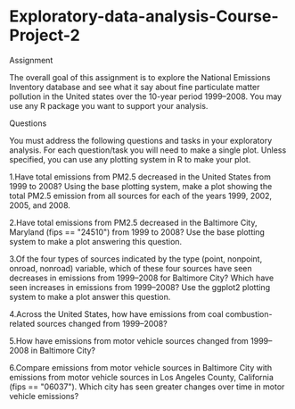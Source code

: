 # Exploratory-data-analysis-Course-Project-2
Assignment

The overall goal of this assignment is to explore the National Emissions Inventory database and see what it say about 
fine particulate matter pollution in the United states over the 10-year period 1999–2008. You may use any R package you
want to support your analysis.

Questions

You must address the following questions and tasks in your exploratory analysis. 
For each question/task you will need to make a single plot. Unless specified, you can use any plotting system in R to make your plot.

1.Have total emissions from PM2.5 decreased in the United States from 1999 to 2008? Using the base plotting system, 
make a plot showing the total PM2.5 emission from all sources for each of the years 1999, 2002, 2005, and 2008.

2.Have total emissions from PM2.5 decreased in the Baltimore City, Maryland (fips == "24510") from 1999 to 2008? 
Use the base plotting system to make a plot answering this question.

3.Of the four types of sources indicated by the type (point, nonpoint, onroad, nonroad) variable, which of these 
four sources have seen decreases in emissions from 1999–2008 for Baltimore City? Which have seen increases in emissions 
from 1999–2008? Use the ggplot2 plotting system to make a plot answer this question.

4.Across the United States, how have emissions from coal combustion-related sources changed from 1999–2008?

5.How have emissions from motor vehicle sources changed from 1999–2008 in Baltimore City?

6.Compare emissions from motor vehicle sources in Baltimore City with emissions from motor vehicle sources in Los Angeles County,
California (fips == "06037"). Which city has seen greater changes over time in motor vehicle emissions?
